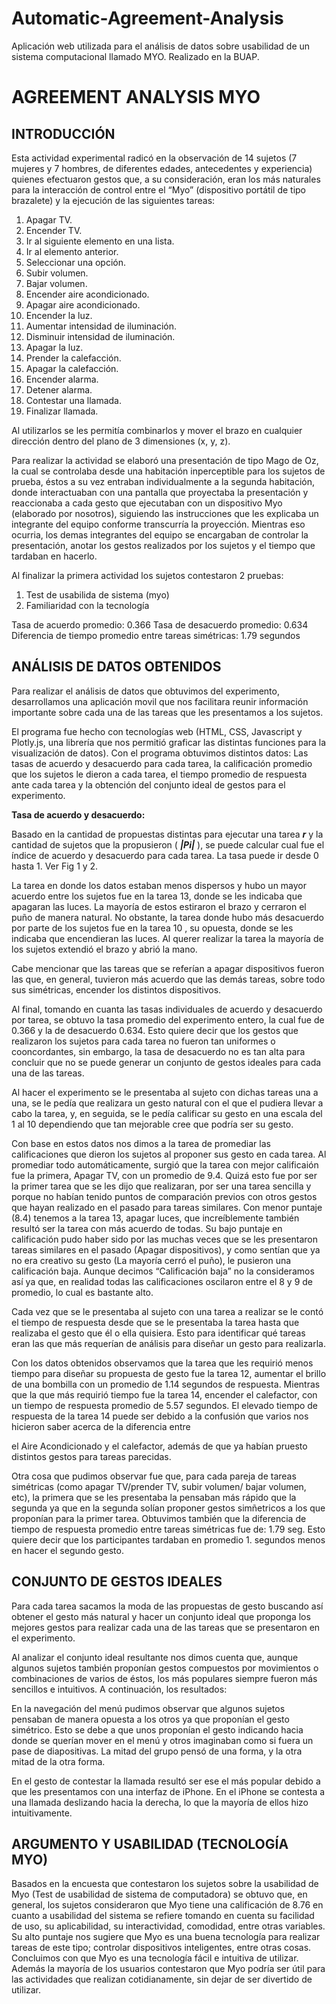 # Automatic-Agreement-Analysis
Aplicación web utilizada para el análisis de datos sobre usabilidad de un sistema computacional llamado MYO. Realizado en la BUAP.

# AGREEMENT ANALYSIS MYO
## INTRODUCCIÓN

Esta actividad experimental radicó en la observación de 14 sujetos (7 mujeres
y 7 hombres, de diferentes edades, antecedentes y experiencia) quienes efectuaron
gestos que, a su consideración, eran los más naturales para la interacción de control
entre el “Myo” (dispositivo portátil de tipo brazalete) y la ejecución de las siguientes
tareas:

1. Apagar TV.
2. Encender TV.
3. Ir al siguiente elemento en una lista.
4. Ir al elemento anterior.
5. Seleccionar una opción.
6. Subir volumen.
7. Bajar volumen.
8. Encender aire acondicionado.
9. Apagar aire acondicionado.
10. Encender la luz.
11. Aumentar intensidad de iluminación.
12. Disminuir intensidad de iluminación.
13. Apagar la luz.
14. Prender la calefacción.
15. Apagar la calefacción.
16. Encender alarma.
17. Detener alarma.
18. Contestar una llamada.
19. Finalizar llamada.

Al utilizarlos se les permitía combinarlos y mover el brazo en cualquier dirección
dentro del plano de 3 dimensiones (x, y, z).

Para realizar la actividad se elaboró una presentación de tipo Mago de Oz, la cual
se controlaba desde una habitación inperceptible para los sujetos de prueba, éstos
a su vez entraban individualmente a la segunda habitación, donde interactuaban
con una pantalla que proyectaba la presentación y reaccionaba a cada gesto que
ejecutaban con un dispositivo Myo (elaborado por nosotros), siguiendo las
instrucciones que les explicaba un integrante del equipo conforme transcurría la
proyección. Mientras eso ocurria, los demas integrantes del equipo se encargaban
de controlar la presentación, anotar los gestos realizados por los sujetos y el tiempo
que tardaban en hacerlo.

Al finalizar la primera actividad los sujetos contestaron 2 pruebas:

1. Test de usabilida de sistema (myo)
2. Familiaridad con la tecnología

Tasa de acuerdo promedio: 0.366
Tasa de desacuerdo promedio: 0.634
Diferencia de tiempo promedio entre tareas simétricas: 1.79 segundos

## ANÁLISIS DE DATOS OBTENIDOS

Para realizar el análisis de datos que obtuvimos del experimento,
desarrollamos una aplicación movil que nos facilitara reunir información importante
sobre cada una de las tareas que les presentamos a los sujetos.

El programa fue hecho con tecnologías web (HTML, CSS, Javascript y Plotly.js, una
librería que nos permitió graficar las distintas funciones para la visualización de
datos). Con el programa obtuvimos distintos datos: Las tasas de acuerdo y
desacuerdo para cada tarea, la calificación promedio que los sujetos le dieron a
cada tarea, el tiempo promedio de respuesta ante cada tarea y la obtención del
conjunto ideal de gestos para el experimento.

**Tasa de acuerdo y desacuerdo:**

Basado en la cantidad de propuestas distintas para ejecutar una tarea **_r_** y la cantidad
de sujetos que la propusieron ( **_|Pi|_** ), se puede calcular cual fue el índice de acuerdo
y desacuerdo para cada tarea. La tasa puede ir desde 0 hasta 1. Ver Fig 1 y 2.

La tarea en donde los datos estaban menos dispersos y hubo un mayor acuerdo
entre los sujetos fue en la tarea 13, donde se les indicaba que apagaran las luces.
La mayoría de estos estiraron el brazo y cerraron el puño de manera natural. No
obstante, la tarea donde hubo más desacuerdo por parte de los sujetos fue en la
tarea 10 , su opuesta, donde se les indicaba que encendieran las luces. Al querer
realizar la tarea la mayoría de los sujetos extendió el brazo y abrió la mano.

Cabe mencionar que las tareas que se referían a apagar dispositivos fueron las que,
en general, tuvieron más acuerdo que las demás tareas, sobre todo sus simétricas,
encender los distintos dispositivos.

Al final, tomando en cuanta las tasas individuales de acuerdo y desacuerdo por
tarea, se obtuvo la tasa promedio del experimento entero, la cual fue de 0.366 y la
de desacuerdo 0.634. Esto quiere decir que los gestos que realizaron los sujetos
para cada tarea no fueron tan uniformes o cooncordantes, sin embargo, la tasa de
desacuerdo no es tan alta para concluir que no se puede generar un conjunto de
gestos ideales para cada una de las tareas.

Al hacer el experimento se le presentaba al sujeto con dichas tareas una a una, se
le pedía que realizara un gesto natural con el que el pudiera llevar a cabo la tarea,
y, en seguida, se le pedía calificar su gesto en una escala del 1 al 10 dependiendo
que tan mejorable cree que podría ser su gesto.

Con base en estos datos nos dimos a la tarea de promediar las calificaciones que
dieron los sujetos al proponer sus gesto en cada tarea. Al promediar todo
automáticamente, surgió que la tarea con mejor calificaión fue la primera, Apagar
TV, con un promedio de 9.4. Quizá esto fue por ser la primer tarea que se les dijo
que realizaran, por ser una tarea sencilla y porque no habían tenido puntos de
comparación previos con otros gestos que hayan realizado en el pasado para tareas
similares. Con menor puntaje (8.4) tenemos a la tarea 13, apagar luces, que
increíblemente también resultó ser la tarea con más acuerdo de todas. Su bajo
puntaje en calificación pudo haber sido por las muchas veces que se les presentaron
tareas similares en el pasado (Apagar dispositivos), y como sentían que ya no era
creativo su gesto (La mayoría cerró el puño), le pusieron una calificación baja.
Aunque decimos “Calificación baja” no la consideramos así ya que, en realidad
todas las calificaciones oscilaron entre el 8 y 9 de promedio, lo cual es bastante alto.

Cada vez que se le presentaba al sujeto con una tarea a realizar se le contó el
tiempo de respuesta desde que se le presentaba la tarea hasta que realizaba el
gesto que él o ella quisiera. Esto para identificar qué tareas eran las que más
requerían de análisis para diseñar un gesto para realizarla.

Con los datos obtenidos observamos que la tarea que les requirió menos tiempo
para diseñar su propuesta de gesto fue la tarea 12, aumentar el brillo de una
bombilla con un promedio de 1.14 segundos de respuesta. Mientras que la que más
requirió tiempo fue la tarea 14, encender el calefactor, con un tiempo de respuesta
promedio de 5.57 segundos. El elevado tiempo de respuesta de la tarea 14 puede
ser debido a la confusión que varios nos hicieron saber acerca de la diferencia entre

el Aire Acondicionado y el calefactor, además de que ya habían pruesto distintos
gestos para tareas parecidas.

Otra cosa que pudimos observar fue que, para cada pareja de tareas simétricas
(como apagar TV/prender TV, subir volumen/ bajar volumen, etc), la primera que se
les presentaba la pensaban más rápido que la segunda ya que en la segunda solían
proponer gestos simñetricos a los que proponían para la primer tarea. Obtuvimos
también que la diferencia de tiempo de respuesta promedio entre tareas simétricas
fue de: 1.79 seg. Esto quiere decir que los participantes tardaban en promedio 1.
segundos menos en hacer el segundo gesto.

## CONJUNTO DE GESTOS IDEALES

Para cada tarea sacamos la moda de las propuestas de gesto buscando así obtener
el gesto más natural y hacer un conjunto ideal que proponga los mejores gestos
para realizar cada una de las tareas que se presentaron en el experimento.

Al analizar el conjunto ideal resultante nos dimos cuenta que, aunque algunos
sujetos también proponían gestos compuestos por movimientos o combinaciones
de varios de éstos, los más populares siempre fueron más sencillos e intuitivos. A
continuación, los resultados:

En la navegación del menú pudimos observar que algunos sujetos pensaban de
manera opuesta a los otros ya que proponían el gesto simétrico. Esto se debe a que
unos proponían el gesto indicando hacia donde se querían mover en el menú y otros
imaginaban como si fuera un pase de diapositivas. La mitad del grupo pensó de una
forma, y la otra mitad de la otra forma.

En el gesto de contestar la llamada resultó ser ese el más popular debido a que les
presentamos con una interfaz de iPhone. En el iPhone se contesta a una llamada
deslizando hacia la derecha, lo que la mayoría de ellos hizo intuitivamente.

## ARGUMENTO Y USABILIDAD (TECNOLOGÍA MYO)

Basados en la encuesta que contestaron los sujetos sobre la usabilidad de Myo (Test de
usabilidad de sistema de computadora) se obtuvo que, en general, los sujetos consideraron
que Myo tiene una calificación de 8.76 en cuanto a usabilidad del sistema se refiere
tomando en cuenta su facilidad de uso, su aplicabilidad, su interactividad, comodidad, entre
otras variables. Su alto puntaje nos sugiere que Myo es una buena tecnología para realizar
tareas de este tipo; controlar dispositivos inteligentes, entre otras cosas. Concluimos con
que Myo es una tecnología fácil e intuitiva de utilizar. Además la mayoría de los usuarios
contestaron que Myo podría ser útil para las actividades que realizan cotidianamente, sin
dejar de ser divertido de utilizar.


